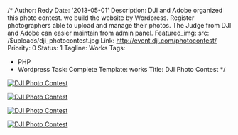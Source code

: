 /*
Author: Redy
Date: '2013-05-01'
Description: DJI and Adobe organized this photo contest. we build the website by Wordpress.
  Register photographers able to upload and manage their photos. The Judge from DJI
  and Adobe can easier maintain from admin panel.
Featured_img:
  src: /$uploads/dji_photocontest.jpg
Link: http://event.dji.com/photocontest/
Priority: 0
Status: 1
Tagline: Works
Tags:
- PHP
- Wordpress
Task: Complete
Template: works
Title: DJI Photo Contest
*/
<p>  <a class="lightbox-gallery" href="/$uploads/dji_pc_1.jpg">    <img src="/$uploads/dji_pc_1.jpg" alt="DJI Photo Contest" />  </a></p><p>  <a class="lightbox-gallery" href="/$uploads/dji_pc_2.jpg">    <img src="/$uploads/dji_pc_2.jpg" alt="DJI Photo Contest" />  </a></p><p>  <a class="lightbox-gallery" href="/$uploads/dji_pc_3.jpg">    <img src="/$uploads/dji_pc_3.jpg" alt="DJI Photo Contest" />  </a></p><p>  <a class="lightbox-gallery" href="/$uploads/dji_pc_4.jpg">    <img src="/$uploads/dji_pc_4.jpg" alt="DJI Photo Contest" />  </a></p>